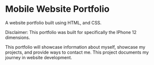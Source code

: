 # Mobile Website Portfolio
 A website portfolio built using HTML, and CSS.
 
 Disclaimer: This portfolio was built for specifically the IPhone 12 dimensions.

 This portfolio will showcase information about myself, showcase my projects, and provide ways to contact me. This project documents my journey in website development.
